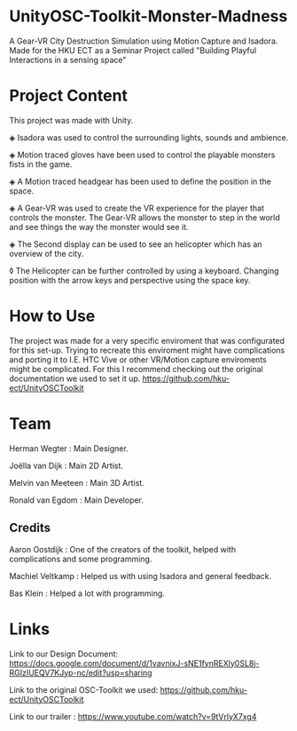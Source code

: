 # UnityOSC-Toolkit-Monster-Madness
A Gear-VR City Destruction Simulation using Motion Capture and Isadora.
Made for the HKU ECT as a Seminar Project called "Building Playful Interactions in a sensing space"

# Project Content #
This project was made with Unity.

◈ Isadora was used to control the surrounding lights, sounds and ambience.

◈ Motion traced gloves have been used to control the playable monsters fists in the game.

◈ A Motion traced headgear has been used to define the position in the space.

◈ A Gear-VR was used to create the VR experience for the player that controls the monster. The Gear-VR allows the monster to step in the world and see things the way the monster would see it.

◈ The Second display can be used to see an helicopter which has an overview of the city.

  ◊ The Helicopter can be further controlled by using a keyboard. Changing position with the arrow keys and perspective using the space       key.
  
# How to Use #
The project was made for a very specific enviroment that was configurated for this set-up. Trying to recreate this enviroment might have complications and porting it to I.E. HTC Vive or other VR/Motion capture enviroments might be complicated. For this I recommend checking out the original documentation we used to set it up. https://github.com/hku-ect/UnityOSCToolkit

# Team # 
Herman Wegter : Main Designer.

Joëlla van Dijk : Main 2D Artist.

Melvin van Meeteen : Main 3D Artist.

Ronald van Egdom : Main Developer.


## Credits ##
Aaron Oostdijk : One of the creators of the toolkit, helped with complications and some programming.

Machiel Veltkamp : Helped us with using Isadora and general feedback.

Bas Klein : Helped a lot with programming.

# Links #
Link to our Design Document: https://docs.google.com/document/d/1vavnixJ-sNE1fynREXly0SL8j-RGIzIUEQV7KJyp-nc/edit?usp=sharing


Link to the original OSC-Toolkit we used: https://github.com/hku-ect/UnityOSCToolkit


Link to our trailer : https://www.youtube.com/watch?v=9tVrlyX7xg4

